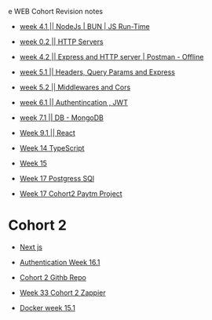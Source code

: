 e WEB Cohort Revision notes

- [week 4.1 || NodeJs | BUN | JS Run-Time](https://petal-estimate-4e9.notion.site/Node-js-Bun-and-JS-runtimes-a09a41ccd61c4f498e55750c9a1c9b34)

- [week 0.2 || HTTP Servers](https://petal-estimate-4e9.notion.site/Intro-to-HTTP-26c5803f153b4401aa76e9fac08ac427)

- [week 4.2 || Express and HTTP server | Postman - Offline](https://100x-b-mcdn.akamai.net.in/cohort-2-slides/express2.pdf)

- [week 5.1 || Headers, Query Params and Express](https://petal-estimate-4e9.notion.site/HTTP-Deep-dive-d59b6336fa5a46daa56c21063578d400?pvs=74)

- [week 5.2 || Middlewares and Cors](https://petal-estimate-4e9.notion.site/HTTP-Deep-dive-d59b6336fa5a46daa56c21063578d400?pvs=74)

- [week 6.1 || Authentincation , JWT ](https://petal-estimate-4e9.notion.site/Authentincation-a4b43c7cc1d14535a7b5b366080095fa)

- [week 7.1 || DB - MongoDB ](https://petal-estimate-4e9.notion.site/Databases-and-MongoDb-1017dfd107358065a996cda5ed89682e)

- [Week 9.1 || React ](https://petal-estimate-4e9.notion.site/React-Part-1-1177dfd1073580069172fc54e33929c0)

- [Week 14 TypeScript](https://projects.100xdevs.com/tracks/6SbPPXGkG8QKFOTW9BmL/ts-1)

- [Week 15](https://petal-estimate-4e9.notion.site/Building-a-second-brain-app-1407dfd1073580c19ac3cbe9afa9ac27)

- [Week 17 Postgress SQl](https://projects.100xdevs.com/tracks/YOSAherHkqWXhOdlE4yE/sql-10)

- [Week 17 Cohort2  Paytm Project ](https://projects.100xdevs.com/tracks/YOSAherHkqWXhOdlE4yE/sql-10)

# Cohort 2

- [Next js](https://projects.100xdevs.com/tracks/nextjs-2/next-2-10)

- [Authentication Week 16.1](https://projects.100xdevs.com/tracks/Auth/auth-1)

- [Cohort 2 Githb Repo](https://github.com/chandankushwahaa/100xdevs_2.0)

- [Week 33 Cohort 2 Zappier]()

- [Docker week 15.1](https://projects.100xdevs.com/tracks/docker-2/docker-2-6)

